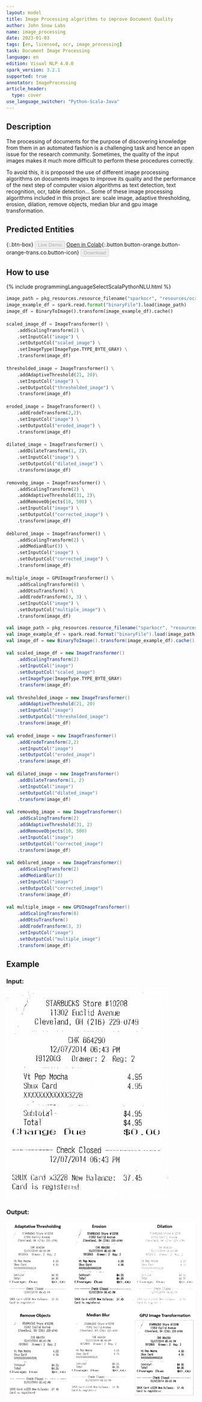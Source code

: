 ```yaml
---
layout: model
title: Image Processing algorithms to improve Document Quality
author: John Snow Labs
name: image_processing
date: 2023-01-03
tags: [en, licensed, ocr, image_processing]
task: Document Image Processing
language: en
edition: Visual NLP 4.0.0
spark_version: 3.2.1
supported: true
annotator: ImageProcessing
article_header:
  type: cover
use_language_switcher: "Python-Scala-Java"
---
```


## Description

The processing of documents for the purpose of discovering  knowledge from them in an automated fashion is a challenging task and hence an open issue for the research community. Sometimes, the quality of the input images makes it much more difficult to perform these procedures correctly.

To avoid this, it is proposed the use of different image processing algorithms on documents images to improve its quality and the performance of the next step of computer vision algorithms as text detection, text recognition, ocr, table detection... Some of these image processing algorithms included in this project are: scale image, adaptive thresholding, erosion, dilation, remove objects, median blur and gpu image transformation.

## Predicted Entities

{:.btn-box}
<button class="button button-orange" disabled>Live Demo</button>
[Open in Colab](https://github.com/JohnSnowLabs/spark-ocr-workshop/blob/master/tutorials/Certification_Trainings/1.2.Image_processing.ipynb){:.button.button-orange.button-orange-trans.co.button-icon}
<button class="button button-orange" disabled>Download</button>

## How to use

<div class="tabs-box" markdown="1">
{% include programmingLanguageSelectScalaPythonNLU.html %}

```python
image_path = pkg_resources.resource_filename("sparkocr", "resources/ocr/images/check.jpg")
image_example_df = spark.read.format("binaryFile").load(image_path)
image_df = BinaryToImage().transform(image_example_df).cache()

scaled_image_df = ImageTransformer() \
    .addScalingTransform(2) \
    .setInputCol("image") \
    .setOutputCol("scaled_image") \
    .setImageType(ImageType.TYPE_BYTE_GRAY) \
    .transform(image_df)

thresholded_image = ImageTransformer() \
    .addAdaptiveThreshold(21, 20)\
    .setInputCol("image") \
    .setOutputCol("thresholded_image") \
    .transform(image_df)

eroded_image = ImageTransformer() \
    .addErodeTransform(2,2)\
    .setInputCol("image") \
    .setOutputCol("eroded_image") \
    .transform(image_df)

dilated_image = ImageTransformer() \
    .addDilateTransform(1, 2)\
    .setInputCol("image") \
    .setOutputCol("dilated_image") \
    .transform(image_df)

removebg_image = ImageTransformer() \
    .addScalingTransform(2) \
    .addAdaptiveThreshold(31, 2)\
    .addRemoveObjects(10, 500) \
    .setInputCol("image") \
    .setOutputCol("corrected_image") \
    .transform(image_df)

deblured_image = ImageTransformer() \
    .addScalingTransform(2) \
    .addMedianBlur(3) \
    .setInputCol("image") \
    .setOutputCol("corrected_image") \
    .transform(image_df)

multiple_image = GPUImageTransformer() \
    .addScalingTransform(8) \
    .addOtsuTransform() \
    .addErodeTransform(3, 3) \
    .setInputCol("image") \
    .setOutputCol("multiple_image") \
    .transform(image_df)
```
```scala
val image_path = pkg_resources.resource_filename("sparkocr", "resources/ocr/images/check.jpg")
val image_example_df = spark.read.format("binaryFile").load(image_path)
val image_df = new BinaryToImage().transform(image_example_df).cache()

val scaled_image_df = new ImageTransformer()
    .addScalingTransform(2) 
    .setInputCol("image") 
    .setOutputCol("scaled_image") 
    .setImageType(ImageType.TYPE_BYTE_GRAY) 
    .transform(image_df)

val thresholded_image = new ImageTransformer() 
    .addAdaptiveThreshold(21, 20)
    .setInputCol("image") 
    .setOutputCol("thresholded_image") 
    .transform(image_df)

val eroded_image = new ImageTransformer() 
    .addErodeTransform(2,2)
    .setInputCol("image") 
    .setOutputCol("eroded_image") 
    .transform(image_df)

val dilated_image = new ImageTransformer() 
    .addDilateTransform(1, 2)
    .setInputCol("image") 
    .setOutputCol("dilated_image") 
    .transform(image_df)

val removebg_image = new ImageTransformer() 
    .addScalingTransform(2) 
    .addAdaptiveThreshold(31, 2)
    .addRemoveObjects(10, 500) 
    .setInputCol("image") 
    .setOutputCol("corrected_image") 
    .transform(image_df)

val deblured_image = new ImageTransformer() 
    .addScalingTransform(2) 
    .addMedianBlur(3) 
    .setInputCol("image") 
    .setOutputCol("corrected_image") 
    .transform(image_df)

val multiple_image = new GPUImageTransformer() 
    .addScalingTransform(8) 
    .addOtsuTransform() 
    .addErodeTransform(3, 3) 
    .setInputCol("image") 
    .setOutputCol("multiple_image") 
    .transform(image_df)
```
</div>

## Example

### Input:
![Screenshot](../../_examples_ocr/image2.png)

### Output:
![Screenshot](../../_examples_ocr/image2_out2.png)

